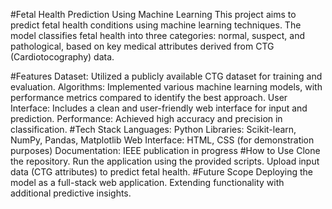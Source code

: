 

#Fetal Health Prediction Using Machine Learning
This project aims to predict fetal health conditions using machine learning techniques. The model classifies fetal health into three categories: normal, suspect, and pathological, based on key medical attributes derived from CTG (Cardiotocography) data.

#Features
Dataset: Utilized a publicly available CTG dataset for training and evaluation.
Algorithms: Implemented various machine learning models, with performance metrics compared to identify the best approach.
User Interface: Includes a clean and user-friendly web interface for input and prediction.
Performance: Achieved high accuracy and precision in classification.
#Tech Stack
Languages: Python
Libraries: Scikit-learn, NumPy, Pandas, Matplotlib
Web Interface: HTML, CSS (for demonstration purposes)
Documentation: IEEE publication in progress
#How to Use
Clone the repository.
Run the application using the provided scripts.
Upload input data (CTG attributes) to predict fetal health.
#Future Scope
Deploying the model as a full-stack web application.
Extending functionality with additional predictive insights.
